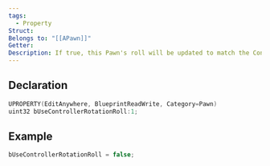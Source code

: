 ```yaml
---
tags:
  - Property
Struct: 
Belongs to: "[[APawn]]"
Getter: 
Description: If true, this Pawn's roll will be updated to match the Controller's ControlRotation roll, if controlled by a PlayerController.
---
```


## Declaration

```cpp
UPROPERTY(EditAnywhere, BlueprintReadWrite, Category=Pawn) 
uint32 bUseControllerRotationRoll:1;  
```

## Example

```cpp
bUseControllerRotationRoll = false;
```

